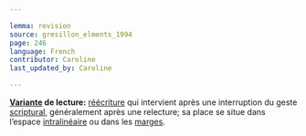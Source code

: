 ```yaml
---

lemma: revision
source: gresillon_elments_1994
page: 246
language: French
contributor: Caroline
last_updated_by: Caroline

---
```


**[Variante](variant.html) de lecture:** [réécriture](rewriting.html) qui intervient après une interruption du geste [scriptural](scriptability.html), généralement après une relecture; sa place se situe dans l’espace [intralinéaire](intralinear.html) ou dans les [marges](margin.html).
